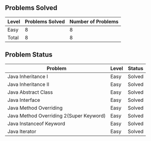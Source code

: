 Problems Solved
---
|Level|Problems Solved|Number of Problems|
|-----|---------------|------------------|
|Easy|8|8|
|Total|8|8|

Problem Status
---
|Problem|Level|Status|
|-------|-----|------|
|Java Inheritance I|Easy|Solved|
|Java Inheritance II|Easy|Solved|
|Java Abstract Class|Easy|Solved|
|Java Interface|Easy|Solved|
|Java Method Overriding|Easy|Solved|
|Java Method Overriding 2(Super Keyword)|Easy|Solved|
|Java Instanceof Keyword|Easy|Solved|
|Java Iterator|Easy|Solved|
